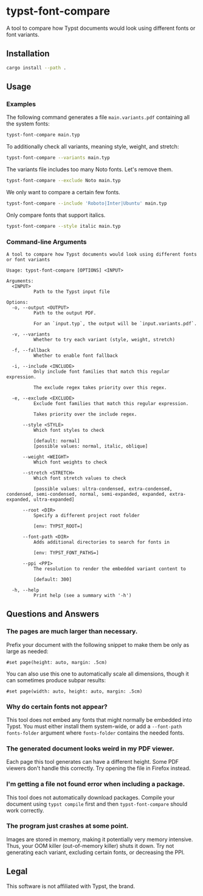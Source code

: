 # typst-font-compare
A tool to compare how Typst documents would look using different fonts or font variants.

## Installation
```sh
cargo install --path .
```

## Usage
### Examples
The following command generates a file `main.variants.pdf` containing all the system fonts:
```sh
typst-font-compare main.typ
```

To additionally check all variants, meaning style, weight, and stretch:
```sh
typst-font-compare --variants main.typ
```

The variants file includes too many Noto fonts. Let's remove them.
```sh
typst-font-compare --exclude Noto main.typ
```

We only want to compare a certain few fonts.
```sh
typst-font-compare --include 'Roboto|Inter|Ubuntu' main.typ
```

Only compare fonts that support italics.
```sh
typst-font-compare --style italic main.typ
```

### Command-line Arguments
```
A tool to compare how Typst documents would look using different fonts or font variants

Usage: typst-font-compare [OPTIONS] <INPUT>

Arguments:
  <INPUT>
          Path to the Typst input file

Options:
  -o, --output <OUTPUT>
          Path to the output PDF.
          
          For an `input.typ`, the output will be `input.variants.pdf`.

  -v, --variants
          Whether to try each variant (style, weight, stretch)

  -f, --fallback
          Whether to enable font fallback

  -i, --include <INCLUDE>
          Only include font families that match this regular expression.
          
          The exclude regex takes priority over this regex.

  -e, --exclude <EXCLUDE>
          Exclude font families that match this regular expression.
          
          Takes priority over the include regex.

      --style <STYLE>
          Which font styles to check
          
          [default: normal]
          [possible values: normal, italic, oblique]

      --weight <WEIGHT>
          Which font weights to check

      --stretch <STRETCH>
          Which font stretch values to check
          
          [possible values: ultra-condensed, extra-condensed, condensed, semi-condensed, normal, semi-expanded, expanded, extra-expanded, ultra-expanded]

      --root <DIR>
          Specify a different project root folder
          
          [env: TYPST_ROOT=]

      --font-path <DIR>
          Adds additional directories to search for fonts in
          
          [env: TYPST_FONT_PATHS=]

      --ppi <PPI>
          The resolution to render the embedded variant content to
          
          [default: 300]

  -h, --help
          Print help (see a summary with '-h')
```

## Questions and Answers
### The pages are much larger than necessary.
Prefix your document with the following snippet to make them be only as large as needed:
```typ
#set page(height: auto, margin: .5cm)
```

You can also use this one to automatically scale all dimensions, though it can sometimes produce subpar results:
```typ
#set page(width: auto, height: auto, margin: .5cm)
```

### Why do certain fonts not appear?
This tool does not embed any fonts that might normally be embedded into Typst.
You must either install them system-wide, or add a `--font-path fonts-folder` argument where `fonts-folder` contains the needed fonts.

### The generated document looks weird in my PDF viewer.
Each page this tool generates can have a different height.
Some PDF viewers don't handle this correctly.
Try opening the file in Firefox instead.

### I'm getting a file not found error when including a package.
This tool does not automatically download packages.
Compile your document using `typst compile` first and then `typst-font-compare` should work correctly.

### The program just crashes at some point.
Images are stored in memory, making it potentially very memory intensive.
Thus, your OOM killer (out-of-memory killer) shuts it down.
Try not generating each variant, excluding certain fonts, or decreasing the PPI.

## Legal
This software is not affiliated with Typst, the brand.
